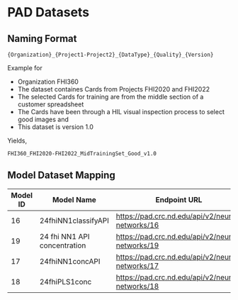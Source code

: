 # PAD Datasets

## Naming Format
`{Organization}_{Project1-Project2}_{DataType}_{Quality}_{Version}`

Example for 
* Organization FHI360
* The dataset containes Cards from Projects FHI2020 and FHI2022
* The selected Cards for training are from the middle section of a customer spreadsheet
* The Cards have been through a HIL visual inspection process to select good images and 
* This dataset is version 1.0

Yields,

`FHI360_FHI2020-FHI2022_MidTrainingSet_Good_v1.0`

## Model Dataset Mapping
| Model ID | Model Name                     | Endpoint URL                                           | Dataset Name                | Training Dataset                                                                                                                                    | Test Dataset                                                                                                                                    |
|----------|--------------------------------|--------------------------------------------------------|-----------------------------|------------------------------------------------------------------------------------------------------------------------------------------------------|--------------------------------------------------------------------------------------------------------------------------------------------------|
| 16       | 24fhiNN1classifyAPI           | https://pad.crc.nd.edu/api/v2/neural-networks/16       | FHI2020_Stratified_Sampling | [metadata_dev.csv](https://github.com/PaperAnalyticalDeviceND/pad_dataset_registry/blob/main/datasets/FHI2020_Stratified_Sampling/metadata_dev.csv) | [metadata_test.csv](https://github.com/PaperAnalyticalDeviceND/pad_dataset_registry/blob/main/datasets/FHI2020_Stratified_Sampling/metadata_test.csv) |
| 19       | 24 fhi NN1 API concentration  | https://pad.crc.nd.edu/api/v2/neural-networks/19       | FHI2020_Stratified_Sampling | [metadata_dev.csv](https://github.com/PaperAnalyticalDeviceND/pad_dataset_registry/blob/main/datasets/FHI2020_Stratified_Sampling/metadata_dev.csv) | [metadata_test.csv](https://github.com/PaperAnalyticalDeviceND/pad_dataset_registry/blob/main/datasets/FHI2020_Stratified_Sampling/metadata_test.csv) |
| 17       | 24fhiNN1concAPI               | https://pad.crc.nd.edu/api/v2/neural-networks/17       | FHI2020_Stratified_Sampling | [metadata_dev.csv](https://github.com/PaperAnalyticalDeviceND/pad_dataset_registry/blob/main/datasets/FHI2020_Stratified_Sampling/metadata_dev.csv) | [metadata_test.csv](https://github.com/PaperAnalyticalDeviceND/pad_dataset_registry/blob/main/datasets/FHI2020_Stratified_Sampling/metadata_test.csv) |
| 18       | 24fhiPLS1conc                 | https://pad.crc.nd.edu/api/v2/neural-networks/18       | FHI2020_Stratified_Sampling | [metadata_dev.csv](https://github.com/PaperAnalyticalDeviceND/pad_dataset_registry/blob/main/datasets/FHI2020_Stratified_Sampling/metadata_dev.csv) | [metadata_test.csv](https://github.com/PaperAnalyticalDeviceND/pad_dataset_registry/blob/main/datasets/FHI2020_Stratified_Sampling/metadata_test.csv) |

